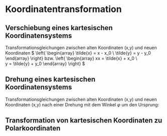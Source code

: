 # Koordinatentransformation

## Verschiebung eines kartesischen Koordinatensystems

Transformationsgleichungen zwischen alten Koordinaten (x,y) und neuen Koordinaten 
$
\left\{
\begin{array}
\tilde{x} = x - x_0 \\
\tilde{y} = y - y_0    
\end{array}
\right\} bzw.
\left\{
\begin{array}
xx = \tilde{x} + x_0 \\    
y = \tilde{y} + y_0
\end{array}
\right\}
$




## Drehung eines kartesischen Koordinatensystems

Transformationsgleichungen zwischen alten Koordinaten (x,y) und neuen Koordinaten (x,y) nach einer Drehung mit dem Winkel $\varphi$ um den Ursprung:

## Transformation von kartesischen Koordinaten zu Polarkoordinaten